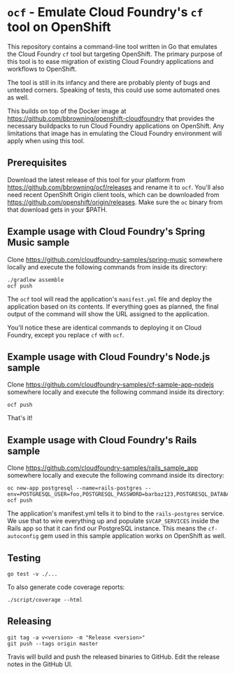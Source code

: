 # `ocf` - Emulate Cloud Foundry's `cf` tool on OpenShift

This repository contains a command-line tool written in Go that
emulates the Cloud Foundry `cf` tool but targeting OpenShift. The
primary purpose of this tool is to ease migration of existing Cloud
Foundry applications and workflows to OpenShift.

The tool is still in its infancy and there are probably plenty of bugs
and untested corners. Speaking of tests, this could use some automated
ones as well.

This builds on top of the Docker image at
https://github.com/bbrowning/openshift-cloudfoundry that provides the
necessary buildpacks to run Cloud Foundry applications on
OpenShift. Any limitations that image has in emulating the Cloud
Foundry environment will apply when using this tool.

## Prerequisites

Download the latest release of this tool for your platform from
https://github.com/bbrowning/ocf/releases and rename it to
`ocf`. You'll also need recent OpenShift Origin client tools, which
can be downloaded from
https://github.com/openshift/origin/releases. Make sure the `oc`
binary from that download gets in your $PATH.

## Example usage with Cloud Foundry's Spring Music sample

Clone https://github.com/cloudfoundry-samples/spring-music somewhere
locally and execute the following commands from inside its directory:

    ./gradlew assemble
    ocf push

The `ocf` tool will read the application's `manifest.yml` file and
deploy the application based on its contents. If everything goes as
planned, the final output of the command will show the URL assigned to
the application.

You'll notice these are identical commands to deploying it on Cloud
Foundry, except you replace `cf` with `ocf`.

## Example usage with Cloud Foundry's Node.js sample

Clone https://github.com/cloudfoundry-samples/cf-sample-app-nodejs
somewhere locally and execute the following command inside its
directory:

    ocf push

That's it!

## Example usage with Cloud Foundry's Rails sample

Clone https://github.com/cloudfoundry-samples/rails_sample_app
somewhere locally and execute the following command inside its
directory:

    oc new-app postgresql --name=rails-postgres --env=POSTGRESQL_USER=foo,POSTGRESQL_PASSWORD=barbaz123,POSTGRESQL_DATABASE=rails_sample
    ocf push

The application's manifest.yml tells it to bind to the
`rails-postgres` service. We use that to wire everything up and
populate `$VCAP_SERVICES` inside the Rails app so that it can find our
PostgreSQL instance. This means the `cf-autoconfig` gem used in this
sample application works on OpenShift as well.


## Testing

    go test -v ./...

To also generate code coverage reports:

    ./script/coverage --html


## Releasing

    git tag -a v<version> -m "Release <version>"
    git push --tags origin master

Travis will build and push the released binaries to GitHub. Edit the
release notes in the GitHub UI.
